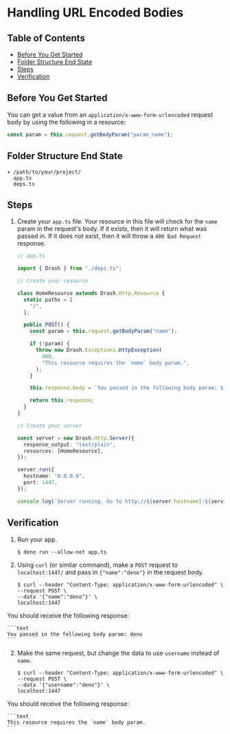 # Handling URL Encoded Bodies

## Table of Contents

- [Before You Get Started](#before-you-get-started)
- [Folder Structure End State](#folder-structure-end-state)
- [Steps](#steps)
- [Verification](#verification)

## Before You Get Started

You can get a value from an `application/x-www-form-urlencoded` request body by
using the following in a resource:

```typescript
const param = this.request.getBodyParam("param_name");
```

## Folder Structure End State

```text
▾ /path/to/your/project/
  app.ts
  deps.ts
```

## Steps

1. Create your `app.ts` file. Your resource in this file will check for the
   `name` param in the request's body. If it exists, then it will return what
   was passed in. If it does not exist, then it will throw a `400 Bad Request`
   response.

    ```typescript
    // app.ts

    import { Drash } from "./deps.ts";

    // Create your resource

    class HomeResource extends Drash.Http.Resource {
      static paths = [
        "/",
      ];

      public POST() {
        const param = this.request.getBodyParam("name");

        if (!param) {
          throw new Drash.Exceptions.HttpException(
            400,
            "This resource requires the `name` body param.",
          );
        }

        this.response.body = `You passed in the following body param: ${param}`;

        return this.response;
      }
    }

    // Create your server

    const server = new Drash.Http.Server({
      response_output: "text/plain",
      resources: [HomeResource],
    });

    server.run({
      hostname: "0.0.0.0",
      port: 1447,
    });

    console.log(`Server running. Go to http://${server.hostname}:${server.port}.`);
    ```

## Verification

1. Run your app.

    ```shell
    $ deno run --allow-net app.ts
    ```

2. Using `curl` (or similar command), make a `POST` request to `localhost:1447/`
   and pass in `{"name":"deno"}` in the request body.

    ```text
    $ curl --header "Content-Type: application/x-www-form-urlencoded" \
    --request POST \
    --data '{"name":"deno"}' \
    localhost:1447
    ```

You should receive the following response:

    ```text
    You passed in the following body param: deno
    ```

2. Make the same request, but change the data to use `username` instead of
   `name`.

    ```text
    $ curl --header "Content-Type: application/x-www-form-urlencoded" \
    --request POST \
    --data '{"username":"deno"}' \
    localhost:1447
    ```

You should receive the following response:

    ```text
    This resource requires the `name` body param.
    ```

